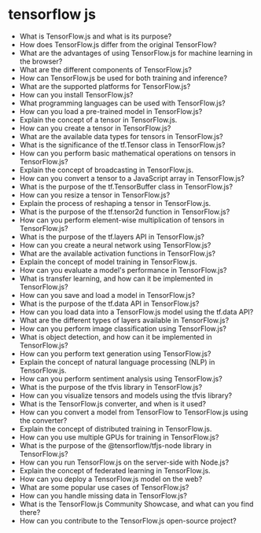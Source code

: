 # tensorflow js

- What is TensorFlow.js and what is its purpose?
- How does TensorFlow.js differ from the original TensorFlow?
- What are the advantages of using TensorFlow.js for machine learning in the browser?
- What are the different components of TensorFlow.js?
- How can TensorFlow.js be used for both training and inference?
- What are the supported platforms for TensorFlow.js?
- How can you install TensorFlow.js?
- What programming languages can be used with TensorFlow.js?
- How can you load a pre-trained model in TensorFlow.js?
- Explain the concept of a tensor in TensorFlow.js.
- How can you create a tensor in TensorFlow.js?
- What are the available data types for tensors in TensorFlow.js?
- What is the significance of the tf.Tensor class in TensorFlow.js?
- How can you perform basic mathematical operations on tensors in TensorFlow.js?
- Explain the concept of broadcasting in TensorFlow.js.
- How can you convert a tensor to a JavaScript array in TensorFlow.js?
- What is the purpose of the tf.TensorBuffer class in TensorFlow.js?
- How can you resize a tensor in TensorFlow.js?
- Explain the process of reshaping a tensor in TensorFlow.js.
- What is the purpose of the tf.tensor2d function in TensorFlow.js?
- How can you perform element-wise multiplication of tensors in TensorFlow.js?
- What is the purpose of the tf.layers API in TensorFlow.js?
- How can you create a neural network using TensorFlow.js?
- What are the available activation functions in TensorFlow.js?
- Explain the concept of model training in TensorFlow.js.
- How can you evaluate a model's performance in TensorFlow.js?
- What is transfer learning, and how can it be implemented in TensorFlow.js?
- How can you save and load a model in TensorFlow.js?
- What is the purpose of the tf.data API in TensorFlow.js?
- How can you load data into a TensorFlow.js model using the tf.data API?
- What are the different types of layers available in TensorFlow.js?
- How can you perform image classification using TensorFlow.js?
- What is object detection, and how can it be implemented in TensorFlow.js?
- How can you perform text generation using TensorFlow.js?
- Explain the concept of natural language processing (NLP) in TensorFlow.js.
- How can you perform sentiment analysis using TensorFlow.js?
- What is the purpose of the tfvis library in TensorFlow.js?
- How can you visualize tensors and models using the tfvis library?
- What is the TensorFlow.js converter, and when is it used?
- How can you convert a model from TensorFlow to TensorFlow.js using the converter?
- Explain the concept of distributed training in TensorFlow.js.
- How can you use multiple GPUs for training in TensorFlow.js?
- What is the purpose of the @tensorflow/tfjs-node library in TensorFlow.js?
- How can you run TensorFlow.js on the server-side with Node.js?
- Explain the concept of federated learning in TensorFlow.js.
- How can you deploy a TensorFlow.js model on the web?
- What are some popular use cases of TensorFlow.js?
- How can you handle missing data in TensorFlow.js?
- What is the TensorFlow.js Community Showcase, and what can you find there?
- How can you contribute to the TensorFlow.js open-source project?
